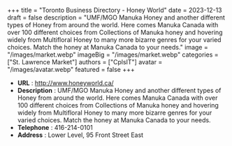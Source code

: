 +++
title = "Toronto Business Directory - Honey World"
date = 2023-12-13
draft = false
description = "UMF/MGO Manuka Honey and another different types of Honey from around the world. Here comes Manuka Canada with over 100 different choices from Collections of Manuka honey and hovering widely from Multifloral Honey to many more bizarre genres for your varied choices. Match the honey at Manuka Canada to your needs."
image = "/images/market.webp"
imageBig = "/images/market.webp"
categories = ["St. Lawrence Market"]
authors = ["CplsIT"]
avatar = "/images/avatar.webp"
featured = false
+++


* **URL** :  http://www.honeyworld.ca/
* **Description** : UMF/MGO Manuka Honey and another different types of Honey from around the world. Here comes Manuka Canada with over 100 different choices from Collections of Manuka honey and hovering widely from Multifloral Honey to many more bizarre genres for your varied choices. Match the honey at Manuka Canada to your needs.
* **Telephone** : 416-214-0101
* **Address** : Lower Level, 95 Front Street East